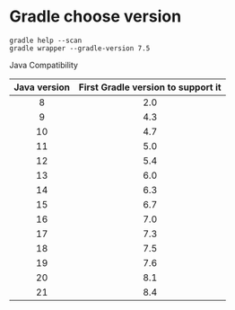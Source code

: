 # Gradle choose version

```groove
gradle help --scan
gradle wrapper --gradle-version 7.5
```


Java Compatibility

| Java version | First Gradle version to support it |
|:------------:|:----------------------------------:|
|      8       |                2.0                 |
|      9       |                4.3                 |
|      10      |                4.7                 |
|      11      |                5.0                 |
|      12      |                5.4                 |
|      13      |                6.0                 |
|      14      |                6.3                 |
|      15      |                6.7                 |
|      16      |                7.0                 |
|      17      |                7.3                 |
|      18      |                7.5                 |
|      19      |                7.6                 |
|      20      |                8.1                 |
|      21      |                8.4                 |
